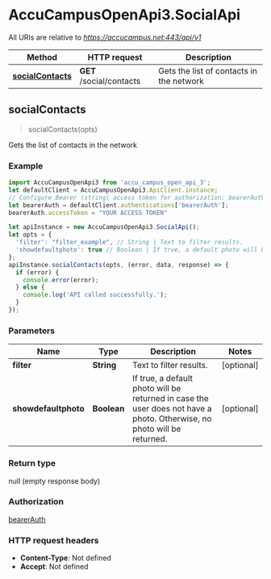 # AccuCampusOpenApi3.SocialApi

All URIs are relative to *https://accucampus.net:443/api/v1*

Method | HTTP request | Description
------------- | ------------- | -------------
[**socialContacts**](SocialApi.md#socialContacts) | **GET** /social/contacts | Gets the list of contacts in the network



## socialContacts

> socialContacts(opts)

Gets the list of contacts in the network

### Example

```javascript
import AccuCampusOpenApi3 from 'accu_campus_open_api_3';
let defaultClient = AccuCampusOpenApi3.ApiClient.instance;
// Configure Bearer (string) access token for authorization: bearerAuth
let bearerAuth = defaultClient.authentications['bearerAuth'];
bearerAuth.accessToken = "YOUR ACCESS TOKEN"

let apiInstance = new AccuCampusOpenApi3.SocialApi();
let opts = {
  'filter': "filter_example", // String | Text to filter results.
  'showdefaultphoto': true // Boolean | If true, a default photo will be returned in case the user does not have a photo. Otherwise, no photo will be returned.
};
apiInstance.socialContacts(opts, (error, data, response) => {
  if (error) {
    console.error(error);
  } else {
    console.log('API called successfully.');
  }
});
```

### Parameters


Name | Type | Description  | Notes
------------- | ------------- | ------------- | -------------
 **filter** | **String**| Text to filter results. | [optional] 
 **showdefaultphoto** | **Boolean**| If true, a default photo will be returned in case the user does not have a photo. Otherwise, no photo will be returned. | [optional] 

### Return type

null (empty response body)

### Authorization

[bearerAuth](../README.md#bearerAuth)

### HTTP request headers

- **Content-Type**: Not defined
- **Accept**: Not defined


